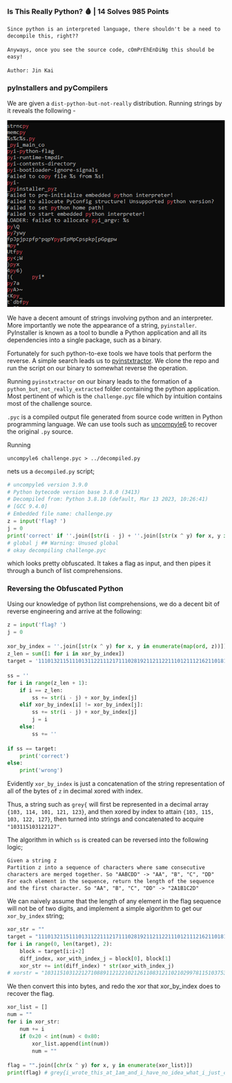 ### Is This Really Python? 🩸 | 14 Solves 985 Points
```
Since python is an interpreted language, there shouldn't be a need to decompile this, right??

Anyways, once you see the source code, cOmPrEhEnDiNg this should be easy!

Author: Jin Kai
```

### pyInstallers and pyCompilers

We are given a `dist-python-but-not-really` distribution. Running strings by it reveals the following -

![alt text](images/py_0.png)

We have a decent amount of strings involving python and an interpreter. More importantly we note the appearance of a string, `pyinstaller`. PyInstaller is known as a tool to bundle a Python application and all its dependencies into a single package, such as a binary.

Fortunately for such python-to-exe tools we have tools that perform the reverse. A simple search leads us to [pyinstxtractor](https://github.com/extremecoders-re/pyinstxtractor). We clone the repo and run the script on our binary to somewhat reverse the operation.

Running `pyinstxtractor` on our binary leads to the formation of a `python_but_not_really_extracted` folder containing the python application. Most pertinent of which is the `challenge.pyc` file which by intuition contains most of the challenge source.

`.pyc` is a compiled output file generated from source code written in Python programming language. We can use tools such as [uncompyle6](https://pypi.org/project/uncompyle6/) to recover the original `.py` source.

Running
```
uncompyle6 challenge.pyc > ../decompiled.py
```

nets us a `decompiled.py` script;
```py
# uncompyle6 version 3.9.0
# Python bytecode version base 3.8.0 (3413)
# Decompiled from: Python 3.8.10 (default, Mar 13 2023, 10:26:41) 
# [GCC 9.4.0]
# Embedded file name: challenge.py
z = input('flag? ')
j = 0
print('correct' if ''.join([str(i - j) + ''.join([str(x ^ y) for x, y in enumerate(map(ord, z))])[j] if i == sum([1 for i in ''.join([str(x ^ y) for x, y in enumerate(map(ord, z))])]) else (str(i - j) + ''.join([str(x ^ y) for x, y in enumerate(map(ord, z))])[j], (j := i))[0] if ''.join([str(x ^ y) for x, y in enumerate(map(ord, z))])[i] != ''.join([str(x ^ y) for x, y in enumerate(map(ord, z))])[j] else '' for i in range(sum([1 for i in ''.join([str(x ^ y) for x, y in enumerate(map(ord, z))])]) + 1)]) == '11101321151110131122111217111028192112112211101211121621101813111221101211101229171821151110131715131621191122172112102116111217161721261521191615182721121417141714111211171817161716171521161911161917294128111019181916151710261110141911181618151810181918191617' else 'wrong')
# global j ## Warning: Unused global
# okay decompiling challenge.pyc
```

which looks pretty obfuscated. It takes a flag as input, and then pipes it through a bunch of list comprehensions.

### Reversing the Obfuscated Python

Using our knowledge of python list comprehensions, we do a decent bit of reverse engineering and arrive at the following:

```py
z = input('flag? ')
j = 0

xor_by_index = ''.join([str(x ^ y) for x, y in enumerate(map(ord, z))])
z_len = sum([1 for i in xor_by_index])
target = '11101321151110131122111217111028192112112211101211121621101813111221101211101229171821151110131715131621191122172112102116111217161721261521191615182721121417141714111211171817161716171521161911161917294128111019181916151710261110141911181618151810181918191617'

ss = ''
for i in range(z_len + 1):
    if i == z_len:
        ss += str(i - j) + xor_by_index[j]
    elif xor_by_index[i] != xor_by_index[j]:
        ss += str(i - j) + xor_by_index[j]
        j = i
    else:
        ss += ''

if ss == target:
    print('correct')
else:
    print('wrong')
```

Evidently `xor_by_index` is just a concatenation of the string representation of all of the bytes of `z` in decimal xored with index.

Thus, a string such as `grey{` will first be represented in a decimal array `{103, 114, 101, 121, 123}`, and then xored by index to attain `{103, 115, 103, 122, 127}`, then turned into strings and concatenated to acquire `"103115103122127"`.

The algorithm in which `ss` is created can be reversed into the following logic;
```
Given a string z
Partition z into a sequence of characters where same consecutive characters are merged together. So "AABCDD" -> "AA", "B", "C", "DD"
For each element in the sequence, return the length of the sequence and the first character. So "AA", "B", "C", "DD" -> "2A1B1C2D"
```

We can naively assume that the length of any element in the flag sequence will not be of two digits, and implement a simple algorithm to get our `xor_by_index` string;

```py
xor_str = ""
target = "11101321151110131122111217111028192112112211101211121621101813111221101211101229171821151110131715131621191122172112102116111217161721261521191615182721121417141714111211171817161716171521161911161917294128111019181916151710261110141911181618151810181918191617"
for i in range(0, len(target), 2):
    block = target[i:i+2]
    diff_index, xor_with_index_j = block[0], block[1]
    xor_str += int(diff_index) * str(xor_with_index_j)
# xorstr = "10311510312212710889112122102126110831211021029978115103753611912271120116127671166511965877112474741217876767511691697991111881098965706610491868580898967"
```

We then convert this into bytes, and redo the xor that xor_by_index does to recover the flag.

```py
xor_list = []
num = ""
for i in xor_str:
    num += i
    if 0x20 < int(num) < 0x80:
        xor_list.append(int(num))
        num = ""

flag = "".join([chr(x ^ y) for x, y in enumerate(xor_list)])
print(flag) # grey{i_wrote_this_at_1am_and_i_have_no_idea_what_i_just_cooked}
```